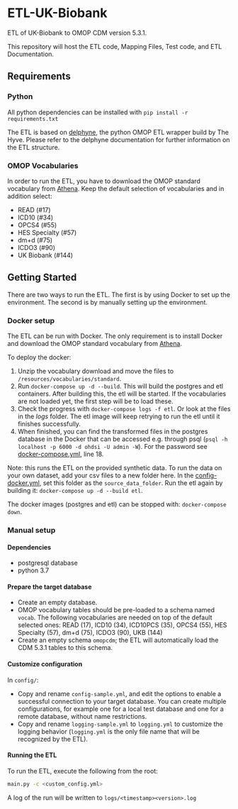 # ETL-UK-Biobank
ETL of UK-Biobank to OMOP CDM version 5.3.1.

This repository will host the ETL code, Mapping Files, Test code, and ETL Documentation.

## Requirements
### Python
All python dependencies can be installed with `pip install -r requirements.txt`

The ETL is based on [delphyne](https://github.com/thehyve/delphyne), the python OMOP ETL wrapper build by The Hyve.
Please refer to the delphyne documentation for further information on the ETL structure.

### OMOP Vocabularies
In order to run the ETL, you have to download the OMOP standard vocabulary from [Athena](athena.ohdsi.org). Keep the default selection of vocabularies and in addition select:
- READ (#17)
- ICD10 (#34)
- OPCS4 (#55)
- HES Specialty (#57)
- dm+d (#75)
- ICDO3 (#90)
- UK Biobank (#144)

## Getting Started
There are two ways to run the ETL. The first is by using Docker to set up the environment. The second is by manually setting up the environment.

### Docker setup
The ETL can be run with Docker. The only requirement is to install Docker and download the OMOP standard vocabulary from [Athena](athena.ohdsi.org).

To deploy the docker:
1. Unzip the vocabulary download and move the files to `/resources/vocabularies/standard`.
2. Run `docker-compose up -d --build`. This will build the postgres and etl containers. After building this, the etl will be started. If the vocabularies are not loaded yet, the first step will be to load these.
3. Check the progress with `docker-compose logs -f etl`. Or look at the files in the _logs_ folder. The etl image will keep retrying to run the etl until it finishes successfully.
4. When finished, you can find the transformed files in the postgres database in the Docker that can be accessed e.g. through psql (`psql -h localhost -p 6000 -d ohdsi -U admin -W`). For the password see [docker-compose.yml](docker-compose.yml), line 18. 

Note: this runs the ETL on the provided synthetic data. To run the data on your own dataset, add your csv files to a new folder here. In the [config-docker.yml](config/config-docker.yml), set this folder as the `source_data_folder`. Run the etl again by building it: `docker-compose up -d --build etl`.

The docker images (postgres and etl) can be stopped with: `docker-compose down`.

### Manual setup

#### Dependencies
- postgresql database
- python 3.7

#### Prepare the target database
- Create an empty database.
- OMOP vocabulary tables should be pre-loaded to a schema named `vocab`. 
  The following vocabularies are needed on top of the default selected ones: 
  READ (17), ICD10 (34), ICD10PCS (35), OPCS4 (55), HES Specialty (57), dm+d (75), ICDO3 (90), UKB (144)
- Create an empty schema `omopcdm`; the ETL will automatically load the CDM 5.3.1 tables to this schema.

#### Customize configuration
In `config/`:
- Copy and rename `config-sample.yml`, and edit the options to enable a successful connection to your target database. 
You can create multiple configurations, for example one for a local test database and one for a remote database, without name restrictions. 
- Copy and rename `logging-sample.yml` to `logging.yml` to customize the logging behavior (`logging.yml` is the only file name that will be recognized by the ETL).

#### Running the ETL

To run the ETL, execute the following from the root:
```bash
main.py -c <custom_config.yml>
```
A log of the run will be written to `logs/<timestamp><version>.log`
